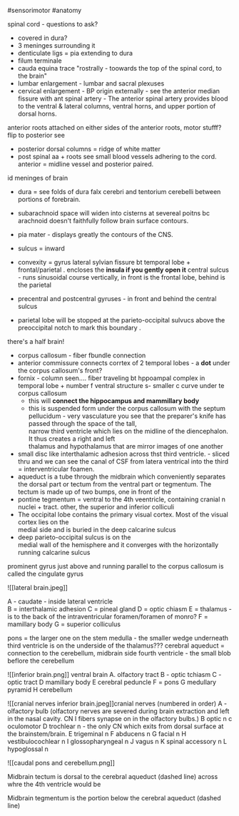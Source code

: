 #sensorimotor #anatomy 

spinal cord - questions to ask?
- covered in dura?
- 3 meninges surrounding it
- denticulate ligs = pia extending to dura 
- filum terminale 
- cauda equina 
trace "rostrally - toowards the top of the spinal cord, to the brain" 
- lumbar enlargement - lumbar and sacral plexuses 
- cervical enlargement - BP origin 
externally - see the anterior median fissure with ant spinal artery  - The anterior spinal artery provides blood to the ventral & lateral columns, ventral horns, and upper portion of dorsal horns.

anterior roots attached on either sides of the anterior roots, motor stufff? 
flip to posterior see
- posterior dorsal columns = ridge of white matter 
- post spinal aa + roots
see small blood vessels adhering to the cord. anterior = midline vessel and posterior paired. 


id meninges of brain 
- dura = see folds of dura falx cerebri and tentorium cerebelli between portions of forebrain. 
- subarachnoid space will widen into cisterns at severeal poitns bc arachnoid doesn't faithfully follow brain surface contours. 
- pia mater - displays greatly the contours of the CNS. 
- sulcus = inward
- convexity = gyrus 
lateral sylvian fissure bt temporal lobe + frontal/parietal . encloses the **insula if you gently open it**
central sulcus - runs sinusoidal course vertically, in front is the frontal lobe, behind is the parietal 


- precentral and postcentral gyruses - in front and behind the central sulcus 
- parietal lobe will be stopped at the parieto-occipital sulvucs above the preoccipital notch to mark this boundary . 

there's a half brain! 
- corpus callosum -  fiber fbundle connection 
- anterior commissure connects corrtex of 2 temporal lobes - a **dot** under the corpus callosum's front? 
- fornix - column seen.... fiber traveling bt hppoampal complex in temporal lobe + number f ventral structure s- smaller c curve under te corpus callosum 
	- this will **connect the hippocampus and mammillary body**
	- this is suspended form under the corpus callosum with the septum pellucidum - very vasculature 
you see that the preparer's knife has passed through the space of the tall,  
narrow third ventricle which lies on the midline of the diencephalon. It thus creates a right and left  
thalamus and hypothalamus that are mirror images of one another 
- small disc like interthalamic adhesion across thst third ventricle. - sliced thru and we can see the canal of CSF from latera ventrical into the third = interventricular foamen. 
- aqueduct is a tube through the midbrain which conveniently separates the dorsal part or  tectum from the ventral part or tegmentum. The tectum is made up of two bumps, one in front of the  
- pontine tegmentum = ventral to the 4th veentricle, containing cranial n nuclei + tract. 
other, the superior and inferior colliculi
- The occipital lobe contains the primary visual cortex. Most of the visual cortex lies on the  
medial side and is buried in the deep calcarine sulcus
- deep parieto-occipital sulcus is on the  
medial wall of the hemisphere and it converges with the horizontally running calcarine sulcus

prominent gyrus just above and running parallel to the corpus callosum is called the cingulate gyrus

![[lateral brain.jpeg]]

A - caudate - inside lateral ventricle  
B = interthalamic adhesion 
C = pineal gland 
D = optic chiasm 
E = thalamus - is to the back of the intraventricular foramen/foramen of monro? 
F = mamillary body 
G = superior colliculus 

pons = the larger one on the stem
medulla - the smaller wedge underneath 
third ventricle is on the underside of the thalamus???
cerebral aqueduct = connection to the cerebellum, midbrain side
fourth ventricle - the small blob beflore the cerebellum 

![[inferior brain.png]]
ventral brain
A. olfactory tract
B - optic tchiasm 
C - optic tract
D mamillary body 
E cerebral peduncle 
F = pons
G medullary pyramid
H cerebellum 


![[cranial nerves inferior brain.jpeg]]cranial nerves (numbered in order)
A - olfactory bulb (olfactory nerves are severed during brain extraction and left in the nasal cavity. CN I fibers synapse on in the olfactory bulbs.)
B optic n 
c oculomotor 
D trochlear n  - the only CN which exits from dorsal surface at the brainstem/brain. 
E trigeminal n 
F abducens n 
G facial n 
H vestibulocochlear n 
I glossopharyngeal n 
J vagus n 
K spinal accessory n 
L hypoglossal n 

![[caudal pons and cerebellum.png]]

Midbrain tectum is dorsal to the cerebral aqueduct (dashed line) across whre the 4th ventricle would be 

Midbrain tegmentum is the portion below the cerebral aqueduct (dashed line)